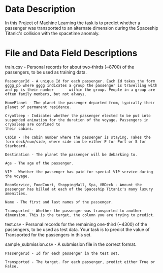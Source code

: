 # Data Description
In this Project of Machine Learning the task is to predict whether a passenger was transported to an alternate dimension during the Spaceship Titanic's collision with the spacetime anomaly. 

# File and Data Field Descriptions

train.csv - Personal records for about two-thirds (~8700) of the passengers, to be used as training data.

    PassengerId - A unique Id for each passenger. Each Id takes the form gggg_pp where gggg indicates a group the passenger is travelling with and pp is their number       within the group. People in a group are often family members, but not always.
   
    HomePlanet - The planet the passenger departed from, typically their planet of permanent residence.
   
    CryoSleep - Indicates whether the passenger elected to be put into suspended animation for the duration of the voyage. Passengers in cryosleep are confined to     
    their cabins.
      
    Cabin - The cabin number where the passenger is staying. Takes the form deck/num/side, where side can be either P for Port or S for Starboard.
   
    Destination - The planet the passenger will be debarking to.
   
    Age - The age of the passenger.
   
    VIP - Whether the passenger has paid for special VIP service during the voyage.
   
    RoomService, FoodCourt, ShoppingMall, Spa, VRDeck - Amount the passenger has billed at each of the Spaceship Titanic's many luxury amenities.
   
    Name - The first and last names of the passenger.
   
    Transported - Whether the passenger was transported to another dimension. This is the target, the column you are trying to predict.
   
test.csv - Personal records for the remaining one-third (~4300) of the passengers, to be used as test data. Your task is to predict the value of Transported for the 
   passengers in this set.
   
sample_submission.csv - A submission file in the correct format.

    PassengerId - Id for each passenger in the test set.
   
    Transported - The target. For each passenger, predict either True or False.
